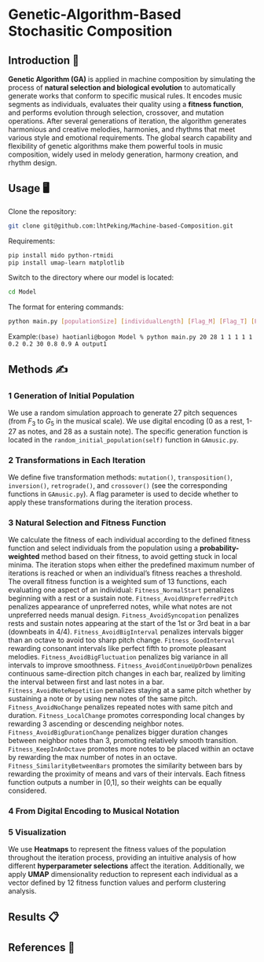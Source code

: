   

# Genetic-Algorithm-Based Stochasitic Composition

  

## Introduction 👋

**Genetic Algorithm (GA)** is applied in machine composition by simulating the process of **natural selection and biological evolution** to automatically generate works that conform to specific musical rules. It encodes music segments as individuals, evaluates their quality using a **fitness function**, and performs evolution through selection, crossover, and mutation operations. After several generations of iteration, the algorithm generates harmonious and creative melodies, harmonies, and rhythms that meet various style and emotional requirements. The global search capability and flexibility of genetic algorithms make them powerful tools in music composition, widely used in melody generation, harmony creation, and rhythm design.

  

## Usage 🖥️
Clone the repository:
``` bash
git clone git@github.com:lhtPeking/Machine-based-Composition.git
```
Requirements:
``` bash
pip install mido python-rtmidi
pip install umap-learn matplotlib
```
Switch to the directory where our model is located:
``` bash
cd Model
```
The format for entering commands:
``` bash
python main.py [populationSize] [individualLength] [Flag_M] [Flag_T] [Flag_I] [Flag_R] [Flag_C] [mutationRatio] [crossoverRatio] [maxIter] [fitness_Iter] [fitness_Final] [fitnessFunction] [fileName]
```

Example:```(base) haotianli@bogon Model % python main.py 20 28 1 1 1 1 1 0.2 0.2 30 0.8 0.9 A output1```

  

## Methods ✍️

### 1 Generation of Initial Population

We use a random simulation approach to generate 27 pitch sequences (from $F_3$ to $G_5$ in the musical scale). We use digital encoding (0 as a rest, 1-27 as notes, and 28 as a sustain note). The specific generation function is located in the ```random_initial_population(self)``` function in ```GAmusic.py```.

### 2 Transformations in Each Iteration

We define five transformation methods: ```mutation()```, ```transposition()```, ```inversion()```, ```retrograde()```, and ```crossover()``` (see the corresponding functions in ```GAmusic.py```). A flag parameter is used to decide whether to apply these transformations during the iteration process.

### 3 Natural Selection and Fitness Function

We calculate the fitness of each individual according to the defined fitness function and select individuals from the population using a **probability-weighted** method based on their fitness, to avoid getting stuck in local minima. The iteration stops when either the predefined maximum number of iterations is reached or when an individual’s fitness reaches a threshold.
The overall fitness function is a weighted sum of 13 functions, each evaluating one aspect of an individual:
```Fitness_NormalStart``` penalizes beginning with a rest or a sustain note.
```Fitness_AvoidUnpreferredPitch``` penalizes appearance of unpreferred notes, while what notes are not unpreferred needs manual design.
```Fitness_AvoidSyncopation``` penalizes rests and sustain notes appearing at the start of the 1st or 3rd beat in a bar (downbeats in 4/4).
```Fitness_AvoidBigInterval``` penalizes intervals bigger than an octave to avoid too sharp pitch change.
```Fitness_GoodInterval``` rewarding consonant intervals like perfect fifth to promote pleasant melodies.
```Fitness_AvoidBigFluctuation``` penalizes big variance in all intervals to improve smoothness.
```Fitness_AvoidContinueUpOrDown``` penalizes continuous same-direction pitch changes in each bar, realized by limiting the interval between first and last notes in a bar.
```Fitness_AvoidNoteRepetition``` penalizes staying at a same pitch whether by sustaining a note or by using new notes of the same pitch.
```Fitness_AvoidNoChange``` penalizes repeated notes with same pitch and duration.
```Fitness_LocalChange``` promotes corresponding local changes by rewarding 3 ascending or descending neighbor notes.
```Fitness_AvoidBigDurationChange``` penalizes bigger duration changes between neighbor notes than 3, promoting relatively smooth transition.
```Fitness_KeepInAnOctave``` promotes more notes to be placed within an octave by rewarding the max number of notes in an octave.
```Fitness_SimilarityBetweenBars``` promotes the similarity between bars by rewarding the proximity of means and vars of their intervals.
Each fitness function outputs a number in [0,1], so their weights can be equally considered.

### 4 From Digital Encoding to Musical Notation

### 5 Visualization

We use **Heatmaps** to represent the fitness values of the population throughout the iteration process, providing an intuitive analysis of how different **hyperparameter selections** affect the iteration. Additionally, we apply **UMAP** dimensionality reduction to represent each individual as a vector defined by 12 fitness function values and perform clustering analysis.

  
  
  

## Results 📋

  

## References 📜
  

